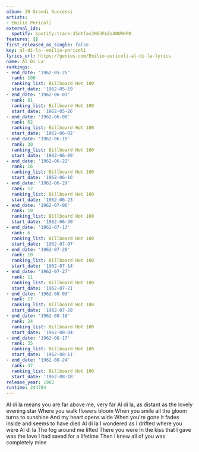 ```yaml
---
album: 20 Grandi Successi
artists:
- Emilio Pericoli
external_ids:
  spotify: spotify:track:35otfav3M63FLEaANURKP0
features: []
first_released_as_single: false
key: al-di-la--emilio-pericoli
lyrics_url: https://genius.com/Emilio-pericoli-al-di-la-lyrics
name: Al Di La'
rankings:
- end_date: '1962-05-25'
  rank: 100
  ranking_list: Billboard Hot 100
  start_date: '1962-05-19'
- end_date: '1962-06-01'
  rank: 81
  ranking_list: Billboard Hot 100
  start_date: '1962-05-26'
- end_date: '1962-06-08'
  rank: 62
  ranking_list: Billboard Hot 100
  start_date: '1962-06-02'
- end_date: '1962-06-15'
  rank: 30
  ranking_list: Billboard Hot 100
  start_date: '1962-06-09'
- end_date: '1962-06-22'
  rank: 16
  ranking_list: Billboard Hot 100
  start_date: '1962-06-16'
- end_date: '1962-06-29'
  rank: 12
  ranking_list: Billboard Hot 100
  start_date: '1962-06-23'
- end_date: '1962-07-06'
  rank: 10
  ranking_list: Billboard Hot 100
  start_date: '1962-06-30'
- end_date: '1962-07-13'
  rank: 6
  ranking_list: Billboard Hot 100
  start_date: '1962-07-07'
- end_date: '1962-07-20'
  rank: 10
  ranking_list: Billboard Hot 100
  start_date: '1962-07-14'
- end_date: '1962-07-27'
  rank: 11
  ranking_list: Billboard Hot 100
  start_date: '1962-07-21'
- end_date: '1962-08-03'
  rank: 17
  ranking_list: Billboard Hot 100
  start_date: '1962-07-28'
- end_date: '1962-08-10'
  rank: 24
  ranking_list: Billboard Hot 100
  start_date: '1962-08-04'
- end_date: '1962-08-17'
  rank: 35
  ranking_list: Billboard Hot 100
  start_date: '1962-08-11'
- end_date: '1962-08-24'
  rank: 47
  ranking_list: Billboard Hot 100
  start_date: '1962-08-18'
release_year: 1962
runtime: 244784
---
```

Al di la means you are far above me, very far
Al di la, as distant as the lovely evening star
Where you walk flowers bloom
When you smile all the gloom turns to sunshine
And my heart opens wide
When you're gone it fades inside and seems to have died
Al di la
I wondered as I drifted where you were
Al di la
The fog around me lifted
There you were
In the kiss that I gave was the love I had saved for a lifetime
Then I knew all of you was completely mine
